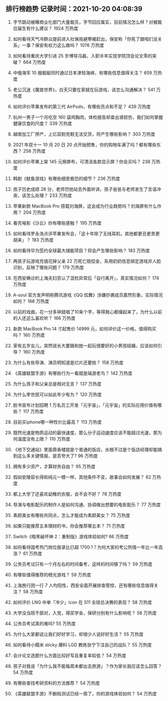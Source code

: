 
## 排行榜趋势 记录时间：2021-10-20 04:08:39
  
  1. 字节跳动被曝商业化部门大量裁员，字节回应属实，目前情况怎么样？对被裁应届生有什么建议？ 1924 万热度
    
  2. 如何看待天气冷群众提前进入社保局避寒被赶出，保安称「你死了跟咱们没关系」一事？保安有权力这么做吗？ 1076 万热度
    
  3. 如何看待重庆大学引进 25 岁博导冯磊，入职半年实现学院顶会论文零的突破？ 664 万热度
    
  4. 中俄海军 10 艘舰艇同时通过日本津轻海峡，有哪些信息值得关注？ 659 万热度
    
  5. 老公沉迷《魔兽世界》，白天只要在家就在玩游戏，该怎么沟通解决？ 541 万热度
    
  6. 如何评价苹果发布的第三代 AirPods，有哪些亮点和不足？ 439 万热度
    
  7. 杭州一男子一个月吃空 160 袋鸡胸肉，体检报告却查出肾损伤，我们如何掌握健康饮食的尺度？ 339 万热度
    
  8. 越南加工厂停产，上亿双耐克鞋无法交货，将产生哪些影响？ 303 万热度
    
  9. 2021 年双十一 10 月 20 日 20 点开始预售，你的购物车满了吗？都有哪些东西？ 258 万热度
    
  10. 如何评价苹果上架 145 元擦屏布，可清洁各款显示屏？你会买吗？ 238 万热度
    
  11. 韩剧《鱿鱼游戏》有哪些细思极恐的细节？ 236 万热度
    
  12. 孩子历史成绩 28 分，老师罚他站去外面听讲。孩子爸爸与老师发生了言语冲突，该怎么处理？ 233 万热度
    
  13. 苹果新款 MacBook Pro 搭载刘海屏，这会成为行业趋势吗？刘海屏有什么作用？ 204 万热度
    
  14. 看完电影《沙丘》你有哪些感触？ 195 万热度
    
  15. 如何看待罗永浩点评苹果发布会，「这十年除了无线耳机，其他都更丑更贵更胡来」？ 183 万热度
    
  16. 如何看待华为签约全球最大储能项目？将会产生哪些影响？ 183 万热度
    
  17. 两孩子玩游戏充值花掉父亲 22 万死亡赔偿金，系用奶奶信息绑定游戏并人脸识别，反映了哪些问题？ 179 万热度
    
  18. 在西安确诊的上海夫妇否认了混检异常后「自行离开」，真实情况如何？ 174 万热度
    
  19. A-soul 官方发声明称腾讯游戏《QQ 炫舞》涉嫌抄袭成员嘉然形象，实际情况如何？ 168 万热度
    
  20. 以前的戏曲，花一分多钟就唱了10来个字，等得我心都燥起来了，为什么以前的人还这么喜欢听？ 166 万热度
    
  21. 新款 MacBook Pro 14 寸起售价 14999 元，如何评价这一价格，值得购买吗？ 160 万热度
    
  22. 家有五岁女儿，突然说长大要跟和她一起玩很要好的小男孩结婚，应该如何引导？ 160 万热度
    
  23. 为什么有些导演、演员明知道是烂片还要拍？ 158 万热度
    
  24. 《英雄联盟手游》有哪些行为一看就是端游老鸟？ 142 万热度
    
  25. 为什么孩子和父亲总是相对无言？ 137 万热度
    
  26. 为什么李世民可以如此年少有为？ 120 万热度
    
  27. 脸书宣布计划招聘 1 万名员工开发「元宇宙」，「元宇宙」的实际应用价值有哪些？ 117 万热度
    
  28. 目前买iphone哪一种性价比最高？ 113 万热度
    
  29. 既然光速是物质运动的最快速度，那么分子运动速度应该不能超过光速，那为何温度没有上限？ 110 万热度
    
  30. 《地下交通站》里面鼎香楼就是个普通的饭店，水根不过是个饭店经理却能搞到这么多关键情报，是否夸大了? 96 万热度
    
  31. 拥有多少资产，才算财务自由？ 95 万热度
    
  32. 假如安陵容长得和纯元一模一样，其他条件不变，故事会如何发展？ 82 万热度
    
  33. 都上大学了还喜欢幼稚的衣服，会不会不好？ 78 万热度
    
  34. 导演与电影配乐的制作人是如何沟通、协调做出想要的电影配乐？ 77 万热度
    
  35. 素颜美女有哪些共同点，怎么才能成为素颜美女？ 75 万热度
    
  36. 如果只能推荐五本理财的书，你会推荐哪五本？ 71 万热度
    
  37. Switch《暗黑破坏神 2：重制版》游戏体验如何? 66 万热度
    
  38. 如何看待国考热门岗位报录比已超 1700:1？为何大家的考公热情一年比一年高涨？ 61 万热度
    
  39. 公务员考试只有一个月左右的时间备考，这样的时间够了吗？ 59 万热度
    
  40. 有哪些值得推荐的橙光游戏？ 59 万热度
    
  41. 上海旅行团一行 7 人均阳性，西安全面开展排查管控，还有哪些信息值得关注？ 58 万热度
    
  42. 如何评价 LNG 中单「冷少」icon 在 S11 全球总决赛的表现？ 58 万热度
    
  43. 大学没当班干部对，入党，得奖学金，保研分别有什么影响呢？ 58 万热度
    
  44. 公务员考试真的难吗? 55 万热度
    
  45. 为什么大家都说让我们好好学习，却很少人说好好生活？ 55 万热度
    
  46. 如何看待小糯米 sticky 爆料 LGD 教练张宁下注自己的战队？ 55 万热度
    
  47. 会计论文选题什么方面比较好写且重复率较低？ 54 万热度
    
  48. 孩子对我说「为什么我不能每周末都出去旅游」？作为家长我应该怎么回答？ 54 万热度
    
  49. 有哪些查找考研资料的方法推荐？ 54 万热度
    
  50. 《英雄联盟手游》不删档测试已经一周了，你的游戏体验如何？ 54 万热度
    